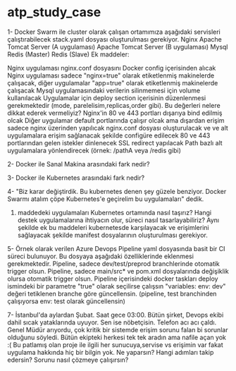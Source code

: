 # atp_study_case
1- Docker Swarm ile cluster olarak çalışan ortamımıza aşağıdaki servisleri çalıştırabilecek stack.yaml dosyası oluşturulması gerekiyor.
Nginx
Apache Tomcat Server (A uygulaması)
Apache Tomcat Server (B uygulaması)
Mysql
Redis (Master)
Redis (Slave)
Ek maddeler:

Nginx uygulaması nginx.conf dosyasını Docker config içerisinden alıcak
Nginx uygulaması sadece "nginx=true" olarak etiketlenmiş makinelerde çalışacak, diğer uygulamalar "app=true" olarak etiketlenmiş makinelerde çalışacak
Mysql uygulamasındaki verilerin silinmemesi için volume kullanılacak
Uygulamalar için deploy section içerisinin düzenlenmesi gerekmektedir (mode, parelelisim,replicas,order gibi). Bu değerleri nelere dikkat ederek vermeliyiz?
Nginx'in 80 ve 443 portları dışarıya bind edilmiş olcak
Diğer uygulamar default portlarında çalışır olcak ama dışardan erişim sadece nginx üzerinden yapılıcak
nginx.conf dosyası oluşturulacak ve ve alt uygulamalara erişim sağlanacak şekilde configüre edilecek
80 ve 443 portlarından gelen istekler dinlenecek
SSL redirect yapılacak
Path bazlı alt uygulamalara yönlendirecek (örnek: /pathA veya /redis gibi)

2- Docker ile Sanal Makina arasındaki fark nedir?

3- Docker ile Kubernetes arasındaki fark nedir?

4- "Biz karar değiştirdik. Bu kubernetes denen şey güzele benziyor. Docker Swarmı atalım çöpe Kubernetes'e geçirelim bu uygulamaları" dedik.
   1. maddedeki uygulamaları Kubernetes ortamında nasıl taşırız? Hangi destek uygulamalarına ihtiyacın olur, süreci nasıl tasarlayabiliriz?
   Aynı şekilde ek bu maddeleri kubernetesde karşılayacak ve erişimlerini sağlayacak şekilde manifest dosyalarının oluşturulması gerekiyor.

5- Örnek olarak verilen Azure Devops Pipeline yaml dosyasında basit bir CI süreci bulunuyor. Bu dosyaya aşağıdaki özelliklerinde eklenmesi gerekmektedir.
Pipeline, sadece dev/test/preprod branchlerinde otomatik trigger olsun.
Pipeline, sadece main/src* ve pom.xml  dosyalarında değişiklik olursa otomatik trigger olsun.
Pipeline içerisindeki docker taskları deploy ismindeki bir parametre "true" olarak seçilirse çalışsın
"variables: env: dev" değeri tetiklenen branche göre güncellensin. (pipeline, test branchinden çalışıyorsa env: test olarak güncellensin)

7- İstanbul'da aylardan Şubat.
Saat gece 03:00. Bütün şirket, Devops ekibi dahil sıcak yataklarında uyuyor.
Sen ise nöbetçisin.
Telefon acı acı çaldı. Genel Müdür arıyordu,
çok kritik bir sistemde erişim sorunu falan bi sorunlar olduğunu söyledi.
Bütün ekipteki herkesi tek tek aradın ama nafile açan yok :(
Bu patlamış olan proje ile ilgili her sunucuya,servise vs erişimin var fakat uygulama hakkında hiç bir bilgin yok.
Ne yaparsın?
Hangi adımları takip edersin?
Sorunu nasıl çözmeye çalışırsın?
